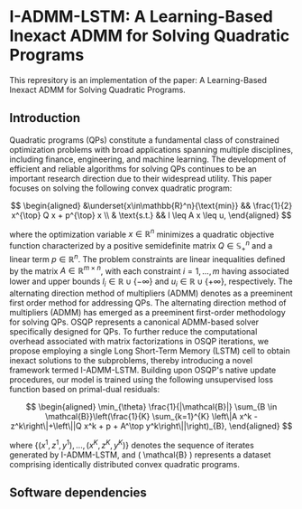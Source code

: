 # I-ADMM-LSTM: A Learning-Based Inexact ADMM for Solving Quadratic Programs
This represitory is an implementation of the paper: A Learning-Based Inexact ADMM for Solving Quadratic Programs.
## Introduction
Quadratic programs (QPs) constitute a fundamental class of constrained optimization problems with broad applications spanning multiple disciplines, including finance, engineering, and machine learning. The development of efficient and reliable algorithms for solving QPs continues to be an important research direction due to their widespread utility. This paper focuses on solving the following convex quadratic program:

$$
    \begin{aligned}
        &\underset{x\in\mathbb{R}^n}{\text{min}} && \frac{1}{2} x^{\top} Q x + p^{\top} x \\
        & \text{s.t.} && l \leq A x \leq u,
    \end{aligned}
$$

where the optimization variable $x \in \mathbb{R}^n$ minimizes a quadratic objective function characterized by a positive semidefinite matrix $Q \in \mathbb{S}^n_+$ and a linear term $p \in \mathbb{R}^n$. The problem constraints are linear inequalities defined by the matrix $A \in \mathbb{R}^{m \times n}$, with each constraint $i = 1,...,m$ having associated lower and upper bounds $l_i \in \mathbb{R} \cup \{-\infty\}$ and $u_i \in \mathbb{R} \cup \{+\infty\}$, respectively. The alternating direction method of multipliers (ADMM) denotes as a preeminent first order method for addressing QPs. The alternating direction method of multipliers (ADMM) has emerged as a preeminent first-order methodology for solving QPs. OSQP represents a canonical ADMM-based solver specifically designed for QPs. To further reduce the computational overhead associated with matrix factorizations in OSQP iterations, we propose employing a single Long Short-Term Memory (LSTM) cell to obtain inexact solutions to the subproblems, thereby introducing a novel framework termed I-ADMM-LSTM. Building upon OSQP's native update procedures, our model is trained using the following unsupervised loss function based on primal-dual residuals:

$$
\begin{aligned}
    \min_{\theta} \frac{1}{|\mathcal{B}|} \sum_{B \in \mathcal{B}}\left(\frac{1}{K} \sum_{k=1}^{K} \left\|A x^k - z^k\right\|+\left\||Q x^k + p + A^\top y^k\right\||\right)_{B},
\end{aligned}
$$

where $\{(x^1, z^1, y^1),...,(x^K, z^K, y^K)\}$ denotes the sequence of iterates generated by I-ADMM-LSTM, and \( \mathcal{B} \) represents a dataset comprising identically distributed convex quadratic programs.

## Software dependencies



